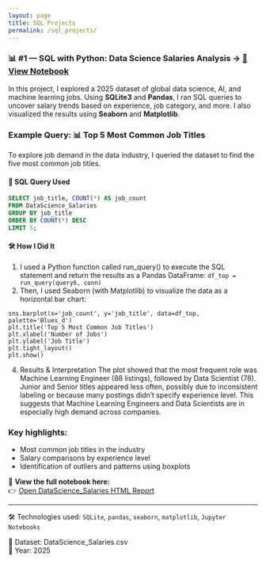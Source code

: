 ```yaml
---
layout: page
title: SQL Projects
permalink: /sql_projects/
---
```


### 📊 **#1 — SQL with Python: Data Science Salaries Analysis** → [📓 View Notebook](DataScience_Salaries.html)


In this project, I explored a 2025 dataset of global data science, AI, and machine learning jobs. Using **SQLite3** and **Pandas**, I ran SQL queries to uncover salary trends based on experience, job category, and more. I also visualized the results using **Seaborn** and **Matplotlib**.

### Example Query: 📊 Top 5 Most Common Job Titles

To explore job demand in the data industry, I queried the dataset to find the five most common job titles.

#### 🧠 SQL Query Used
```sql
SELECT job_title, COUNT(*) AS job_count
FROM DataScience_Salaries
GROUP BY job_title
ORDER BY COUNT(*) DESC
LIMIT 5;
```

#### 🛠️ How I Did It
1. I used a Python function called run_query() to execute the SQL statement and return the results as a Pandas DataFrame:
```df_top = run_query(query6, conn)```
2. Then, I used Seaborn (with Matplotlib) to visualize the data as a horizontal bar chart:
```plt.figure(figsize=(10, 6))
sns.barplot(x='job_count', y='job_title', data=df_top, palette='Blues_d')
plt.title('Top 5 Most Common Job Titles')
plt.xlabel('Number of Jobs')
plt.ylabel('Job Title')
plt.tight_layout()
plt.show()
```
4. Results & Interpretation
The plot showed that the most frequent role was Machine Learning Engineer (88 listings), followed by Data Scientist (78). Junior and Senior titles appeared less often, possibly due to inconsistent labeling or because many postings didn’t specify experience level. This suggests that Machine Learning Engineers and Data Scientists are in especially high demand across companies.


### Key highlights:
- Most common job titles in the industry
- Salary comparisons by experience level
- Identification of outliers and patterns using boxplots

🔗 **View the full notebook here:**  
👉 [Open DataScience_Salaries HTML Report](DataScience_Salaries.html)

---

🛠 Technologies used: `SQLite`, `pandas`, `seaborn`, `matplotlib`, `Jupyter Notebooks`

📁 Dataset: DataScience_Salaries.csv  
📅 Year: 2025  
